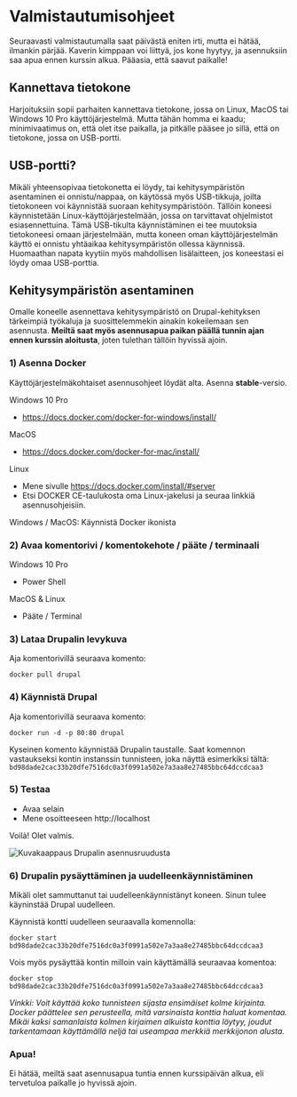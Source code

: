 # Valmistautumisohjeet

Seuraavasti valmistautumalla saat päivästä eniten irti, mutta ei hätää, ilmankin pärjää. Kaverin kimppaan voi liittyä, jos kone hyytyy, ja asennuksiin saa apua ennen kurssin alkua. Pääasia, että saavut paikalle!

## Kannettava tietokone

Harjoituksiin sopii parhaiten kannettava tietokone, jossa on Linux, MacOS tai Windows 10 Pro käyttöjärjestelmä. Mutta tähän homma ei kaadu; minimivaatimus on, että olet itse paikalla, ja pitkälle pääsee jo sillä, että on tietokone, jossa on USB-portti.

## USB-portti?

Mikäli yhteensopivaa tietokonetta ei löydy, tai kehitysympäristön asentaminen ei onnistu/nappaa, on käytössä myös USB-tikkuja, joilta tietokoneen voi käynnistää suoraan kehitysympäristöön. Tällöin koneesi käynnistetään Linux-käyttöjärjestelmään, jossa on tarvittavat ohjelmistot esiasennettuina. Tämä USB-tikulta käynnistäminen ei tee muutoksia tietokoneesi omaan järjestelmään, mutta koneen oman käyttöjärjestelmän käyttö ei onnistu yhtäaikaa kehitysympäristön ollessa käynnissä. Huomaathan napata kyytiin myös mahdollisen lisälaitteen, jos koneestasi ei löydy omaa USB-porttia.

## Kehitysympäristön asentaminen

Omalle koneelle asennettava kehitysympäristö on Drupal-kehityksen tärkeimpiä työkaluja ja suosittelemmekin ainakin kokeilemaan sen asennusta. **Meiltä saat myös asennusapua paikan päällä tunnin ajan ennen kurssin aloitusta**, joten tulethan tällöin hyvissä ajoin.

### 1) Asenna Docker
Käyttöjärjestelmäkohtaiset asennusohjeet löydät alta. Asenna **stable**-versio.

Windows 10 Pro

* https://docs.docker.com/docker-for-windows/install/

MacOS

* https://docs.docker.com/docker-for-mac/install/

Linux

* Mene sivulle https://docs.docker.com/install/#server
* Etsi DOCKER CE-taulukosta oma Linux-jakelusi ja seuraa linkkiä asennusohjeisiin.

Windows / MacOS: Käynnistä Docker ikonista

### 2) Avaa komentorivi / komentokehote / pääte / terminaali
Windows 10 Pro

* Power Shell

MacOS & Linux

* Pääte / Terminal

### 3) Lataa Drupalin levykuva

Aja komentorivillä seuraava komento:
```
docker pull drupal
```

### 4) Käynnistä Drupal

Aja komentorivillä seuraava komento:

```
docker run -d -p 80:80 drupal
```

Kyseinen komento käynnistää Drupalin taustalle. Saat komennon vastaukseksi kontin instanssin tunnisteen, joka näyttä esimerkiksi tältä: `bd98dade2cac33b20dfe7516dc0a3f0991a502e7a3aa8e27485bbc64dccdcaa3`

### 5) Testaa

* Avaa selain
* Mene osoitteeseen http://localhost

Voilà! Olet valmis.

![Kuvakaappaus Drupalin asennusruudusta](/img/screenshot-install-drupal.png)

### 6) Drupalin pysäyttäminen ja uudelleenkäynnistäminen
Mikäli olet sammuttanut tai uudelleenkäynnistänyt koneen. Sinun tulee käyninstää Drupal uudelleen.

Käynnistä kontti uudelleen seuraavalla komennolla:

```
docker start bd98dade2cac33b20dfe7516dc0a3f0991a502e7a3aa8e27485bbc64dccdcaa3
```

Vois myös pysäyttää kontin milloin vain käyttämällä seuraavaa komentoa:

```
docker stop bd98dade2cac33b20dfe7516dc0a3f0991a502e7a3aa8e27485bbc64dccdcaa3
```

*Vinkki: Voit käyttää koko tunnisteen sijasta ensimäiset kolme kirjainta. Docker päättelee sen perusteella, mitä varsinaista konttia haluat komentaa. Mikäi kaksi samanlaista kolmen kirjaimen alkuista konttia löytyy, joudut tarkentamaan käyttämällä neljä tai useampaa merkkiä merkkijonon alusta.*

### Apua!
Ei hätää, meiltä saat asennusapua tuntia ennen kurssipäivän alkua, eli tervetuloa paikalle jo hyvissä ajoin.
